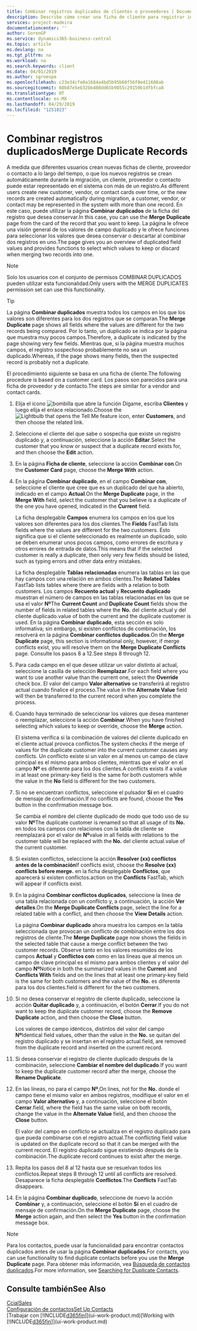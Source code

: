 ```yaml
---
title: Combinar registros duplicados de clientes o proveedores | Documentos de Microsoft
description: Describe cómo crear una ficha de cliente para registrar información acerca de cada cliente nuevo o existente a los que venda productos.
services: project-madeira
documentationcenter: ''
author: SorenGP
ms.service: dynamics365-business-central
ms.topic: article
ms.devlang: na
ms.tgt_pltfrm: na
ms.workload: na
ms.search.keywords: client
ms.date: 04/01/2019
ms.author: sgroespe
ms.openlocfilehash: c23e34cfe0a1684a4bd5b95b60f56f0e411608ab
ms.sourcegitcommit: 60b87e5eb32bb408dd65b9855c29159b1dfbfca8
ms.translationtype: HT
ms.contentlocale: es-MX
ms.lasthandoff: 04/29/2019
ms.locfileid: "1251823"
---
```

# <a name="merge-duplicate-records"></a><span data-ttu-id="11758-103">Combinar registros duplicados</span><span class="sxs-lookup"><span data-stu-id="11758-103">Merge Duplicate Records</span></span>
<span data-ttu-id="11758-104">A medida que diferentes usuarios crean nuevas fichas de cliente, proveedor o contacto a lo largo del tiempo, o que los nuevos registros se crean automáticamente durante la migración, un cliente, proveedor o contacto puede estar representado en el sistema con más de un registro.</span><span class="sxs-lookup"><span data-stu-id="11758-104">As different users create new customer, vendor, or contact cards over time, or the new records are created automatically during migration, a customer, vendor, or contact may be represented in the system with more than one record.</span></span> <span data-ttu-id="11758-105">En este caso, puede utilizar la página **Combinar duplicados** de la ficha del registro que desea conservar.</span><span class="sxs-lookup"><span data-stu-id="11758-105">In this case, you can use the **Merge Duplicate** page from the card of the record that you want to keep.</span></span> <span data-ttu-id="11758-106">La página le ofrece una visión general de los valores de campo duplicado y le ofrece funciones para seleccionar los valores que desea conservar o descartar al combinar dos registros en uno.</span><span class="sxs-lookup"><span data-stu-id="11758-106">The page gives you an overview of duplicated field values and provides functions to select which values to keep or discard when merging two records into one.</span></span>

> [!NOTE]
> <span data-ttu-id="11758-107">Solo los usuarios con el conjunto de permisos COMBINAR DUPLICADOS pueden utilizar esta funcionalidad.</span><span class="sxs-lookup"><span data-stu-id="11758-107">Only users with the MERGE DUPLICATES permission set can use this functionality.</span></span>

> [!TIP]
> <span data-ttu-id="11758-108">La página **Combinar duplicados** muestra todos los campos en los que los valores son diferentes para los dos registros que se comparan.</span><span class="sxs-lookup"><span data-stu-id="11758-108">The **Merge Duplicate** page shows all fields where the values are different for the two records being compared.</span></span> <span data-ttu-id="11758-109">Por lo tanto, un duplicado se indica por la página que muestra muy pocos campos.</span><span class="sxs-lookup"><span data-stu-id="11758-109">Therefore, a duplicate is indicated by the page showing very few fields.</span></span> <span data-ttu-id="11758-110">Mientras que, si la página muestra muchos campos, el registro sospechoso probablemente no sea un duplicado.</span><span class="sxs-lookup"><span data-stu-id="11758-110">Whereas, if the page shows many fields, then the suspected record is probably not a duplicate.</span></span>

<span data-ttu-id="11758-111">El procedimiento siguiente se basa en una ficha de cliente.</span><span class="sxs-lookup"><span data-stu-id="11758-111">The following procedure is based on a customer card.</span></span> <span data-ttu-id="11758-112">Los pasos son parecidos para una ficha de proveedor y de contacto.</span><span class="sxs-lookup"><span data-stu-id="11758-112">The steps are similar for a vendor  and contact cards.</span></span>

1. <span data-ttu-id="11758-113">Elija el icono ![bombilla que abre la función Dígame](media/ui-search/search_small.png "Dígame que desea hacer"), escriba **Clientes** y luego elija el enlace relacionado.</span><span class="sxs-lookup"><span data-stu-id="11758-113">Choose the ![Lightbulb that opens the Tell Me feature](media/ui-search/search_small.png "Tell me what you want to do") icon, enter **Customers**, and then choose the related link.</span></span>
2. <span data-ttu-id="11758-114">Seleccione el cliente del que sabe o sospecha que existe un registro duplicado y, a continuación, seleccione la acción **Editar**.</span><span class="sxs-lookup"><span data-stu-id="11758-114">Select the customer that you know or suspect that a duplicate record exists for, and then choose the **Edit** action.</span></span>
3. <span data-ttu-id="11758-115">En la página **Ficha de cliente**, seleccione la acción **Combinar con**.</span><span class="sxs-lookup"><span data-stu-id="11758-115">On the **Customer Card** page, choose the **Merge With** action.</span></span>
4. <span data-ttu-id="11758-116">En la página **Combinar duplicado**, en el campo **Combinar con**, seleccione el cliente que cree que es un duplicado del que ha abierto, indicado en el campo **Actual**.</span><span class="sxs-lookup"><span data-stu-id="11758-116">On the **Merge Duplicate** page, in the **Merge With** field, select the customer that you believe is a duplicate of the one you have opened, indicated in the **Current** field.</span></span>

    <span data-ttu-id="11758-117">La ficha desplegable **Campos** enumera los campos en los que los valores son diferentes para los dos clientes.</span><span class="sxs-lookup"><span data-stu-id="11758-117">The **Fields** FastTab lists fields where the values are different for the two customers.</span></span> <span data-ttu-id="11758-118">Esto significa que si el cliente seleccionado es realmente un duplicado, solo se deben enumerar unos pocos campos, como errores de escritura y otros errores de entrada de datos.</span><span class="sxs-lookup"><span data-stu-id="11758-118">This means that if the selected customer is really a duplicate, then only very few fields should be listed, such as typing errors and other data entry mistakes.</span></span>

    <span data-ttu-id="11758-119">La ficha desplegable **Tablas relacionadas** enumera las tablas en las que hay campos con una relación en ambos clientes.</span><span class="sxs-lookup"><span data-stu-id="11758-119">The **Related Tables** FastTab lists tables where there are fields with a relation to both customers.</span></span> <span data-ttu-id="11758-120">Los campos **Recuento actual** y **Recuento duplicado** muestran el número de campos en las tablas relacionadas en las que se usa el valor **Nº**</span><span class="sxs-lookup"><span data-stu-id="11758-120">The **Current Count** and **Duplicate Count** fields show the number of fields in related tables where the **No.**</span></span> <span data-ttu-id="11758-121">del cliente actual y del cliente duplicado.</span><span class="sxs-lookup"><span data-stu-id="11758-121">value of both the current and the duplicate customer is used.</span></span> <span data-ttu-id="11758-122">En la página **Combinar duplicado**, esta sección es solo informativa; sin embargo, si existen conflictos de combinación, los resolverá en la página **Combinar conflictos duplicados**.</span><span class="sxs-lookup"><span data-stu-id="11758-122">On the **Merge Duplicate** page, this section is informational only, however, if merge conflicts exist, you will resolve them on the **Merge Duplicate Conflicts** page.</span></span> <span data-ttu-id="11758-123">Consulte los pasos 8 a 12.</span><span class="sxs-lookup"><span data-stu-id="11758-123">See steps 8 through 12.</span></span>   

5. <span data-ttu-id="11758-124">Para cada campo en el que desee utilizar un valor distinto al actual, seleccione la casilla de selección **Reemplazar**.</span><span class="sxs-lookup"><span data-stu-id="11758-124">For each field where you want to use another value than the current one, select the **Override** check box.</span></span> <span data-ttu-id="11758-125">El valor del campo **Valor alternativo** se transferirá al registro actual cuando finalice el proceso.</span><span class="sxs-lookup"><span data-stu-id="11758-125">The value in the **Alternate Value** field will then be transferred to the current record when you complete the process.</span></span>
6. <span data-ttu-id="11758-126">Cuando haya terminado de seleccionar los valores que desea mantener o reemplazar, seleccione la acción **Combinar**.</span><span class="sxs-lookup"><span data-stu-id="11758-126">When you have finished selecting which values to keep or override, choose the **Merge** action.</span></span>

    <span data-ttu-id="11758-127">El sistema verifica si la combinación de valores del cliente duplicado en el cliente actual provoca conflictos.</span><span class="sxs-lookup"><span data-stu-id="11758-127">The system checks if the merge of values for the duplicate customer into the current customer causes any conflicts.</span></span> <span data-ttu-id="11758-128">Un conflicto existe si un valor en al menos un campo de clave principal es el mismo para ambos clientes, mientras que el valor en el campo **Nº** es diferente para los dos clientes.</span><span class="sxs-lookup"><span data-stu-id="11758-128">A conflicts exists if a value in at least one primary-key field is the same for both customers while the value in the **No** field is different for the two customers.</span></span>

7. <span data-ttu-id="11758-129">Si no se encuentran conflictos, seleccione el pulsador **Sí** en el cuadro de mensaje de confirmación.</span><span class="sxs-lookup"><span data-stu-id="11758-129">If no conflicts are found, choose the **Yes** button in the confirmation message box.</span></span>

    <span data-ttu-id="11758-130">Se cambia el nombre del cliente duplicado de modo que todo uso de su valor **Nº**</span><span class="sxs-lookup"><span data-stu-id="11758-130">The duplicate customer is renamed so that all usage of its **No.**</span></span> <span data-ttu-id="11758-131">en todos los campos con relaciones con la tabla de cliente se reemplazará por el valor de **Nº**</span><span class="sxs-lookup"><span data-stu-id="11758-131">value in all fields with relations to the customer table will be replaced with the **No.**</span></span> <span data-ttu-id="11758-132">del cliente actual.</span><span class="sxs-lookup"><span data-stu-id="11758-132">value of the current customer.</span></span>
8. <span data-ttu-id="11758-133">Si existen conflictos, seleccione la acción **Resolver (xx) conflictos antes de la combinación**</span><span class="sxs-lookup"><span data-stu-id="11758-133">If conflicts exist, choose the **Resolve (xx) conflicts before merge.**</span></span> <span data-ttu-id="11758-134">en la ficha desplegable **Conflictos**, que aparecerá si existen conflictos.</span><span class="sxs-lookup"><span data-stu-id="11758-134">action on the **Conflicts** FastTab, which will appear if conflicts exist.</span></span>
9. <span data-ttu-id="11758-135">En la página **Combinar conflictos duplicados**, seleccione la línea de una tabla relacionada con un conflicto y, a continuación, la acción **Ver detalles**.</span><span class="sxs-lookup"><span data-stu-id="11758-135">On the **Merge Duplicate Conflicts** page, select the line for a related table with a conflict, and then choose the **View Details** action.</span></span>

    <span data-ttu-id="11758-136">La página **Combinar duplicado** ahora muestra los campos en la tabla seleccionada que provocan un conflicto de combinación entre los dos registros de cliente.</span><span class="sxs-lookup"><span data-stu-id="11758-136">The **Merge Duplicate** page now shows the fields in the selected table that cause a merge conflict between the two customer records.</span></span> <span data-ttu-id="11758-137">Observe tanto en los valores resumidos de los campos **Actual** y **Conflictos con** como en las líneas que al menos un campo de clave principal es el mismo para ambos clientes y el valor del campo **Nº**</span><span class="sxs-lookup"><span data-stu-id="11758-137">Notice in both the summarized values in the **Current** and **Conflicts With** fields and on the lines that at least one primary-key field is the same for both customers and the value of the **No.**</span></span> <span data-ttu-id="11758-138">es diferente para los dos clientes.</span><span class="sxs-lookup"><span data-stu-id="11758-138">field is different for the two customers.</span></span>   
10. <span data-ttu-id="11758-139">Si no desea conservar el registro de cliente duplicado, seleccione la acción **Quitar duplicado** y, a continuación, el botón **Cerrar**.</span><span class="sxs-lookup"><span data-stu-id="11758-139">If you do not want to keep the duplicate customer record, choose the **Remove Duplicate** action, and then choose the **Close** button.</span></span>

    <span data-ttu-id="11758-140">Los valores de campo idénticos, distintos del valor del campo **Nº**</span><span class="sxs-lookup"><span data-stu-id="11758-140">Identical field values, other than the value in the **No.**</span></span> <span data-ttu-id="11758-141">se quitan del registro duplicado y se insertan en el registro actual.</span><span class="sxs-lookup"><span data-stu-id="11758-141">field, are removed from the duplicate record and inserted on the current record.</span></span>
11. <span data-ttu-id="11758-142">Si desea conservar el registro de cliente duplicado después de la combinación, seleccione **Cambiar el nombre del duplicado**.</span><span class="sxs-lookup"><span data-stu-id="11758-142">If you want to keep the duplicate customer record after the merge,  choose the **Rename Duplicate**.</span></span>
12. <span data-ttu-id="11758-143">En las líneas, no para el campo **Nº**,</span><span class="sxs-lookup"><span data-stu-id="11758-143">On lines, not for the **No.**</span></span> <span data-ttu-id="11758-144">donde el campo tiene el mismo valor en ambos registros, modifique el valor en el campo **Valor alternativo** y, a continuación, seleccione el botón **Cerrar**.</span><span class="sxs-lookup"><span data-stu-id="11758-144">field, where the field has the same value on both records, change the value in the **Alternate Value** field, and then choose the **Close** button.</span></span>

    <span data-ttu-id="11758-145">El valor del campo en conflicto se actualiza en el registro duplicado para que pueda combinarse con el registro actual.</span><span class="sxs-lookup"><span data-stu-id="11758-145">The conflicting field value is updated on the duplicate record so that it can be merged with the current record.</span></span> <span data-ttu-id="11758-146">El registro duplicado sigue existiendo después de la combinación.</span><span class="sxs-lookup"><span data-stu-id="11758-146">The duplicate record continues to exist after the merge.</span></span>
13. <span data-ttu-id="11758-147">Repita los pasos del 8 al 12 hasta que se resuelvan todos los conflictos.</span><span class="sxs-lookup"><span data-stu-id="11758-147">Repeat steps 8 through 12 until all conflicts are resolved.</span></span> <span data-ttu-id="11758-148">Desaparece la ficha desplegable **Conflictos**.</span><span class="sxs-lookup"><span data-stu-id="11758-148">The **Conflicts** FastTab disappears.</span></span>
14. <span data-ttu-id="11758-149">En la página **Combinar duplicado**, seleccione de nuevo la acción **Combinar** y, a continuación, seleccione el botón **Sí** en el cuadro de mensaje de confirmación.</span><span class="sxs-lookup"><span data-stu-id="11758-149">On the **Merge Duplicate** page, choose the **Merge** action again, and then select the **Yes** button in the confirmation message box.</span></span>

> [!NOTE]
> <span data-ttu-id="11758-150">Para los contactos, puede usar la funcionalidad para encontrar contactos duplicados antes de usar la página **Combinar duplicados**.</span><span class="sxs-lookup"><span data-stu-id="11758-150">For contacts, you can use functionality to find duplicate contacts before you use the **Merge Duplicate** page.</span></span> <span data-ttu-id="11758-151">Para obtener más información, vea [Búsqueda de contactos duplicados](marketing-setup-contacts.md#searching-for-duplicate-contacts).</span><span class="sxs-lookup"><span data-stu-id="11758-151">For more information, see [Searching for Duplicate Contacts](marketing-setup-contacts.md#searching-for-duplicate-contacts).</span></span>

## <a name="see-also"></a><span data-ttu-id="11758-152">Consulte también</span><span class="sxs-lookup"><span data-stu-id="11758-152">See Also</span></span>
[<span data-ttu-id="11758-153">Ccial</span><span class="sxs-lookup"><span data-stu-id="11758-153">Sales</span></span>](sales-manage-sales.md)  
[<span data-ttu-id="11758-154">Configuración de contactos</span><span class="sxs-lookup"><span data-stu-id="11758-154">Set Up Contacts</span></span>](marketing-setup-contacts.md)  
<span data-ttu-id="11758-155">[Trabajar con [!INCLUDE[d365fin](includes/d365fin_md.md)]](ui-work-product.md)</span><span class="sxs-lookup"><span data-stu-id="11758-155">[Working with [!INCLUDE[d365fin](includes/d365fin_md.md)]](ui-work-product.md)</span></span>
